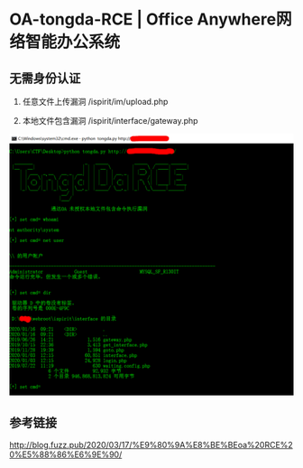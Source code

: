 # OA-tongda-RCE | Office Anywhere网络智能办公系统

## 无需身份认证

1. 任意文件上传漏洞 /ispirit/im/upload.php

2. 本地文件包含漏洞 /ispirit/interface/gateway.php

![](./tongda.png)


## 参考链接

http://blog.fuzz.pub/2020/03/17/%E9%80%9A%E8%BE%BEoa%20RCE%20%E5%88%86%E6%9E%90/
